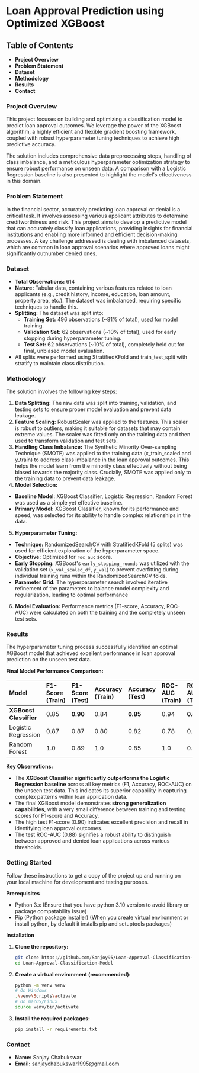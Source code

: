 # Loan Approval Prediction using Optimized XGBoost
## Table of Contents
- **Project Overview**
- **Problem Statement**
- **Dataset**
- **Methodology**
- **Results**
- **Contact**
### Project Overview
This project focuses on building and optimizing a classification model to predict loan approval outcomes. We leverage the power of the XGBoost algorithm, a highly efficient and flexible gradient boosting framework, coupled with robust hyperparameter tuning techniques to achieve high predictive accuracy.

The solution includes comprehensive data preprocessing steps, handling of class imbalance, and a meticulous hyperparameter optimization strategy to ensure robust performance on unseen data. A comparison with a Logistic Regression baseline is also presented to highlight the model's effectiveness in this domain.

### Problem Statement
In the financial sector, accurately predicting loan approval or denial is a critical task. It involves assessing various applicant attributes to determine creditworthiness and risk. This project aims to develop a predictive model that can accurately classify loan applications, providing insights for financial institutions and enabling more informed and efficient decision-making processes. A key challenge addressed is dealing with imbalanced datasets, which are common in loan approval scenarios where approved loans might significantly outnumber denied ones.

### Dataset
- **Total Observations:** 614
- **Nature:** Tabular data, containing various features related to loan applicants (e.g., credit history, income, education, loan amount, property area, etc.). The dataset was imbalanced, requiring specific techniques to handle this.
- **Splitting:** The dataset was split into:
  - **Training Set:** 496 observations (~81% of total), used for model training.
  - **Validation Set:** 62 observations (~10% of total), used for early stopping during hyperparameter tuning.
  - **Test Set:** 62 observations (~10% of total), completely held out for final, unbiased model evaluation.
- All splits were performed using StratifiedKFold and train_test_split with stratify to maintain class distribution.

### Methodology
The solution involves the following key steps:

1. **Data Splitting:** The raw data was split into training, validation, and testing sets to ensure proper model evaluation and prevent data leakage.
2. **Feature Scaling:** RobustScaler was applied to the features. This scaler is robust to outliers, making it suitable for datasets that may contain extreme values. The scaler was fitted only on the training data and then used to transform validation and test sets.
3. **Handling Class Imbalance:** The Synthetic Minority Over-sampling Technique (SMOTE) was applied to the training data (x_train_scaled and y_train) to address class imbalance in the loan approval outcomes. This helps the model learn from the minority class effectively without being biased towards the majority class. Crucially, SMOTE was applied only to the training data to prevent data leakage.
4. **Model Selection:**
  - **Baseline Model**: XGBoost Classifier, Logistic Regression, Random Forest was used as a simple yet effective baseline.
  - **Primary Model:** XGBoost Classifier, known for its performance and speed, was selected for its ability to handle complex relationships in the data.
5. **Hyperparameter Tuning:**
  - **Technique:** RandomizedSearchCV with StratifiedKFold (5 splits) was used for efficient exploration of the hyperparameter space.
  - **Objective:** Optimized for `roc_auc` score.
  - **Early Stopping:** XGBoost's `early_stopping_rounds` was utilized with the validation set (`x_val_scaled_df`, `y_val`) to prevent overfitting during individual training runs within the RandomizedSearchCV folds.
  - **Parameter Grid:** The hyperparameter search involved iterative refinement of the parameters to balance model complexity and regularization, leading to optimal performance
6. **Model Evaluation:** Performance metrics (F1-score, Accuracy, ROC-AUC) were calculated on both the training and the completely unseen test sets.

### Results
The hyperparameter tuning process successfully identified an optimal XGBoost model that achieved excellent performance in loan approval prediction on the unseen test data.

**Final Model Performance Comparison:**

| Model                 | F1-Score (Train) | F1-Score (Test) | Accuracy (Train) | Accuracy (Test) | ROC-AUC (Train) | ROC-AUC (Test) |
| :-------------------- | :--------------- | :-------------- | :--------------- | :-------------- | :-------------- | :------------- |
| **XGBoost Classifier** | 0.85             | **0.90** | 0.84             | **0.85** | 0.94            | **0.88** |
| Logistic Regression   | 0.87             | 0.87            | 0.80             | 0.82            | 0.78            | 0.87           |
| Random Forest         | 1.0              | 0.89        | 1.0             | 0.85            | 1.0          | 0.85       |

**Key Observations:**
  - The **XGBoost Classifier significantly outperforms the Logistic Regression baseline** across all key metrics (F1, Accuracy, ROC-AUC) on the unseen test data. This indicates its superior capability in capturing complex patterns within loan application data.
  - The final XGBoost model demonstrates **strong generalization capabilities**, with a very small difference between training and testing scores for F1-score and Accuracy.
  - The high test F1-score (0.90) indicates excellent precision and recall in identifying loan approval outcomes.
  - The test ROC-AUC (0.88) signifies a robust ability to distinguish between approved and denied loan applications across various thresholds.


### Getting Started
Follow these instructions to get a copy of the project up and running on your local machine for development and testing purposes.

**Prerequisites**
  - Python 3.x (Ensure that you have python 3.10 version to avoid library or package compatability issue)
  - Pip (Python package installer) (When you create virtual environment or install python, by default it installs pip and setuptools packages)

**Installation**
  1. **Clone the repository:**
     ```bash
     git clone https://github.com/Sonjoy95/Loan-Approval-Classification-Model.git
     cd Loan-Approval-Classification-Model
     ```
  2. **Create a virtual environment (recommended):**
     ```bash
     python -m venv venv
     # On Windows
     .\venv\Scripts\activate
     # On macOS/Linux
     source venv/bin/activate
     ```
  3. **Install the required packages:**
     ```bash
     pip install -r requirements.txt
     ```

### Contact

  - **Name:** Sanjay Chabukswar
  - **Email:** sanjaychabukswar1995@gmail.com
